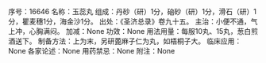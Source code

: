 序号：16646
名称：玉蕊丸
组成：丹砂（研）1分，硇砂（研）1分，滑石（研）1分，瞿麦穗1分，海金沙1分。
出处：《圣济总录》卷九十五。
主治：小便不通，气上冲，心胸满闷。
加减：None
功效：None
用法用量：每服10丸、15丸，葱白煎酒送下。
制备方法：上为末，另研蓖麻子仁为丸，如梧桐子大。
临床应用：None
各家论述：None
用药禁忌：None
附注：None
